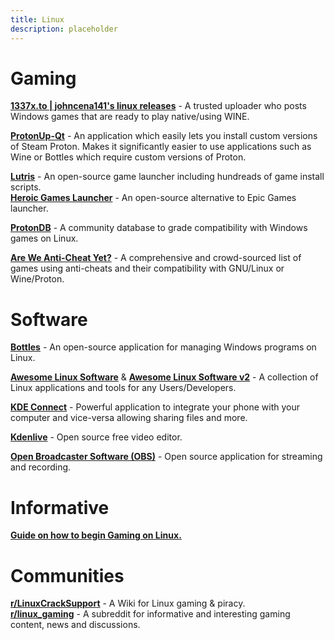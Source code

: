 ```yaml
---
title: Linux
description: placeholder
---
```

# Gaming 

[**1337x.to | johncena141's linux releases**](https://1337x.to/user/johncena141/) - A trusted uploader who posts Windows games that are ready to play native/using WINE.

[**ProtonUp-Qt**](https://davidotek.github.io/protonup-qt/) - An application which easily lets you install custom versions of Steam Proton. Makes it significantly easier to use applications such as Wine or Bottles which require custom versions of Proton.

[**Lutris**](https://lutris.net/) - An open-source game launcher including hundreads of game install scripts.  
[**Heroic Games Launcher**](https://heroicgameslauncher.com/) - An open-source alternative to Epic Games launcher.

[**ProtonDB**](https://www.protondb.com/) - A community database to grade compatibility with Windows games on Linux.

[**Are We Anti-Cheat Yet?**](https://areweanticheatyet.com/) - A comprehensive and crowd-sourced list of games using anti-cheats and their compatibility with GNU/Linux or Wine/Proton.

# Software 

[**Bottles**](https://usebottles.com/) - An open-source application for managing Windows programs on Linux.

[**Awesome Linux Software**](https://luong-komorebi.github.io/Awesome-Linux-Software) & [**Awesome Linux Software v2**](https://www.fossmint.com/awesome-linux-software) - A collection of Linux applications and tools for any Users/Developers.

[**KDE Connect**](https://kdeconnect.kde.org/) - Powerful application to integrate your phone with your computer and vice-versa allowing sharing files and more.

[**Kdenlive**](https://kdenlive.org/en/) - Open source free video editor.

[**Open Broadcaster Software (OBS)**](https://obsproject.com/) - Open source application for streaming and recording.

# Informative

[**Guide on how to begin Gaming on Linux.**](https://www.reddit.com/r/LinuxCrackSupport/wiki/index/steamdeck/)

# Communities 

[**r/LinuxCrackSupport**](https://www.reddit.com/r/LinuxCrackSupport/wiki/index) - A Wiki for Linux gaming & piracy.  
[**r/linux_gaming**](https://www.reddit.com/r/linux_gaming/) - A subreddit for informative and interesting gaming content, news and discussions.


